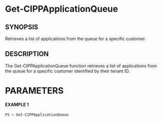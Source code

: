 # Get-CIPPApplicationQueue
## SYNOPSIS
Retrieves a list of applications from the queue for a specific customer.
## DESCRIPTION
The Get-CIPPApplicationQueue function retrieves a list of applications from the queue for a specific customer identified by their tenant ID.
# PARAMETERS

#### EXAMPLE 1
```powershell
PS > Get-CIPPApplicationQueue
```


